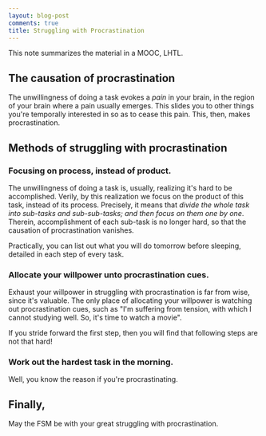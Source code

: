 ```yaml
---
layout: blog-post
comments: true
title: Struggling with Procrastination
---
```


This note summarizes the material in a MOOC, LHTL.

## The causation of procrastination

The unwillingness of doing a task evokes a *pain* in your brain, in the region of your brain where a pain usually emerges. This slides you to other things you're temporally interested in so as to cease this pain. This, then, makes procrastination.

## Methods of struggling with procrastination

### Focusing on process, instead of product. 

The unwillingness of doing a task is, usually, realizing it's hard to be accomplished. Verily, by this realization we focus on the product of this task, instead of its process. Precisely, it means that *divide the whole task into sub-tasks and sub-sub-tasks; and then focus on them one by one*. Therein, accomplishment of each sub-task is no longer hard, so that the causation of procrastination vanishes.

Practically, you can list out what you will do tomorrow before sleeping, detailed in each step of every task.

### Allocate your willpower unto procrastination cues.

Exhaust your willpower in struggling with procrastination is far from wise, since it's valuable. The only place of allocating your willpower is watching out procrastination cues, such as "I'm suffering from tension, with which I cannot studying well. So, it's time to watch a movie".

If you stride forward the first step, then you will find that following steps are not that hard!

### Work out the hardest task in the morning.

Well, you know the reason if you're procrastinating.

## Finally,

May the FSM be with your great struggling with procrastination.

